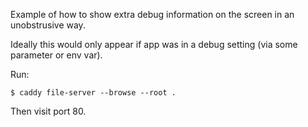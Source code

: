 Example of how to show extra debug information on the screen in an unobstrusive
way.

Ideally this would only appear if app was in a debug setting (via some parameter
or env var).


Run:

```
$ caddy file-server --browse --root .
```

Then visit port 80.
